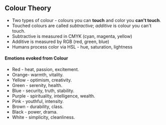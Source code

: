 ## Colour Theory

* Two types of colour - colours you can **touch** and color you **can't touch**.
* Touched colours are called *subtractive*; *additive* is colour you can't touch.
* Subtractive is measured in CMYK (cyan, magenta, yellow)
* Additive is measured by RGB (red, green, blue)
* Humans process color via HSL - hue, saturation, lightness

#### Emotions evoked from Colour
* Red - heat, passion, excitement.
* Orange- warmth, vitality.
* Yellow - optimism, creativity.
* Green - serenity, health.
* Blue - security, truth, stability.
* Purple - spirituality, intelligence, wealth.
* Pink - youthful, intensity.
* Brown - durability, class.
* Black - power, drama.
* White - simplicity, cleanliness.
